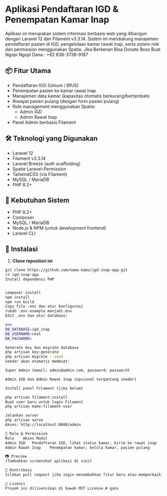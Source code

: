 <!-- <p align="center"><a href="https://laravel.com" target="_blank"><img src="https://raw.githubusercontent.com/laravel/art/master/logo-lockup/5%20SVG/2%20CMYK/1%20Full%20Color/laravel-logolockup-cmyk-red.svg" width="400" alt="Laravel Logo"></a></p>

<p align="center">
<a href="https://github.com/laravel/framework/actions"><img src="https://github.com/laravel/framework/workflows/tests/badge.svg" alt="Build Status"></a>
<a href="https://packagist.org/packages/laravel/framework"><img src="https://img.shields.io/packagist/dt/laravel/framework" alt="Total Downloads"></a>
<a href="https://packagist.org/packages/laravel/framework"><img src="https://img.shields.io/packagist/v/laravel/framework" alt="Latest Stable Version"></a>
<a href="https://packagist.org/packages/laravel/framework"><img src="https://img.shields.io/packagist/l/laravel/framework" alt="License"></a>
</p>

## About Laravel

Laravel is a web application framework with expressive, elegant syntax. We believe development must be an enjoyable and creative experience to be truly fulfilling. Laravel takes the pain out of development by easing common tasks used in many web projects, such as:

- [Simple, fast routing engine](https://laravel.com/docs/routing).
- [Powerful dependency injection container](https://laravel.com/docs/container).
- Multiple back-ends for [session](https://laravel.com/docs/session) and [cache](https://laravel.com/docs/cache) storage.
- Expressive, intuitive [database ORM](https://laravel.com/docs/eloquent).
- Database agnostic [schema migrations](https://laravel.com/docs/migrations).
- [Robust background job processing](https://laravel.com/docs/queues).
- [Real-time event broadcasting](https://laravel.com/docs/broadcasting).

Laravel is accessible, powerful, and provides tools required for large, robust applications.

## Learning Laravel

Laravel has the most extensive and thorough [documentation](https://laravel.com/docs) and video tutorial library of all modern web application frameworks, making it a breeze to get started with the framework.

You may also try the [Laravel Bootcamp](https://bootcamp.laravel.com), where you will be guided through building a modern Laravel application from scratch.

If you don't feel like reading, [Laracasts](https://laracasts.com) can help. Laracasts contains thousands of video tutorials on a range of topics including Laravel, modern PHP, unit testing, and JavaScript. Boost your skills by digging into our comprehensive video library.

## Laravel Sponsors

We would like to extend our thanks to the following sponsors for funding Laravel development. If you are interested in becoming a sponsor, please visit the [Laravel Partners program](https://partners.laravel.com).

### Premium Partners

- **[Vehikl](https://vehikl.com)**
- **[Tighten Co.](https://tighten.co)**
- **[Kirschbaum Development Group](https://kirschbaumdevelopment.com)**
- **[64 Robots](https://64robots.com)**
- **[Curotec](https://www.curotec.com/services/technologies/laravel)**
- **[DevSquad](https://devsquad.com/hire-laravel-developers)**
- **[Redberry](https://redberry.international/laravel-development)**
- **[Active Logic](https://activelogic.com)**

## Contributing

Thank you for considering contributing to the Laravel framework! The contribution guide can be found in the [Laravel documentation](https://laravel.com/docs/contributions).

## Code of Conduct

In order to ensure that the Laravel community is welcoming to all, please review and abide by the [Code of Conduct](https://laravel.com/docs/contributions#code-of-conduct).

## Security Vulnerabilities

If you discover a security vulnerability within Laravel, please send an e-mail to Taylor Otwell via [taylor@laravel.com](mailto:taylor@laravel.com). All security vulnerabilities will be promptly addressed.

## License

The Laravel framework is open-sourced software licensed under the [MIT license](https://opensource.org/licenses/MIT). -->
# Aplikasi Pendaftaran IGD & Penempatan Kamar Inap

Aplikasi ini merupakan sistem informasi berbasis web yang dibangun dengan Laravel 12 dan Filament v3.3.14. Sistem ini mendukung manajemen pendaftaran pasien di IGD, pengelolaan kamar rawat inap, serta sistem role dan permission menggunakan Spatie.
Jika Berkenan Bisa Donate Boss Buat Ngopi Ngopi Dana : +62 838-3738-9187

## 📦 Fitur Utama

- Pendaftaran IGD (Umum / BPJS)
- Penempatan pasien ke kamar rawat inap
- Manajemen data kamar (kapasitas otomatis berkurang/bertambah)
- Riwayat pasien pulang (dengan form pasien pulang)
- Role management menggunakan Spatie:
  - Admin IGD
  - Admin Rawat Inap
- Panel Admin berbasis Filament

## 🛠️ Teknologi yang Digunakan

- Laravel 12
- Filament v3.3.14
- Laravel Breeze (auth scaffolding)
- Spatie Laravel-Permission
- TailwindCSS (via Filament)
- MySQL / MariaDB
- PHP 8.2+

## 🧾 Kebutuhan Sistem

- PHP 8.2+
- Composer
- MySQL / MariaDB
- Node.js & NPM (untuk development frontend)
- Laravel CLI

## 🚀 Instalasi

1. **Clone repositori ini**

```bash
git clone https://github.com/nama-kamu/igd-inap-app.git
cd igd-inap-app
Install dependensi PHP


composer install
npm install
npm run build
Copy file .env dan atur konfigurasi
rubah .env.example menjadi.env
Edit .env dan atur database:

env
DB_DATABASE=igd_inap
DB_USERNAME=root
DB_PASSWORD=

Generate key dan migrate database
php artisan key:generate
php artisan migrate --seed
Seeder akan otomatis membuat:

Super Admin (email: admin@admin.com, password: password)

Admin IGD dan Admin Rawat Inap (opsional tergantung seeder)

Install panel Filament (jika belum)

php artisan filament:install
Buat user baru untuk login Filament
php artisan make:filament-user

Jalankan server
php artisan serve
Akses: http://localhost:8000/admin

🔑 Role & Permission
Role	Akses Modul
Admin IGD	Pendaftaran IGD, lihat status kamar, kirim ke rawat inap
Admin Rawat Inap	Penempatan kamar, kelola kamar, pasien pulang

📷 Preview
(Tambahkan screenshot aplikasi di sini)

🤝 Kontribusi
Silakan pull request jika ingin menambahkan fitur baru atau memperbaiki bug.

📄 Lisensi
Proyek ini dilisensikan di bawah MIT License.# gans

